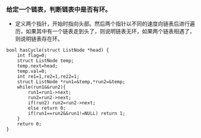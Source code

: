 ### 给定一个链表，判断链表中是否有环。
- 定义两个指针，开始时指向头部。然后两个指针以不同的速度向链表后进行遍历，如果其中有一个链表走到头了，则说明链表无环，如果两个链表相遇了，则说明链表存在环。
```
bool hasCycle(struct ListNode *head) {
    int flag=0;
    struct ListNode temp;
    temp.next=head;
    temp.val=0;
    int re1=1,re2=1,re22=1;
    struct ListNode *run1=&temp,*run2=&temp;
    while(run1&&run2){
        run1=run1->next;
        run2=run2->next;
        if(run2) run2=run2->next;
        else return 0;
        if(run1==run2&&run1!=NULL) return 1;
    }
    return 0;
}
```
